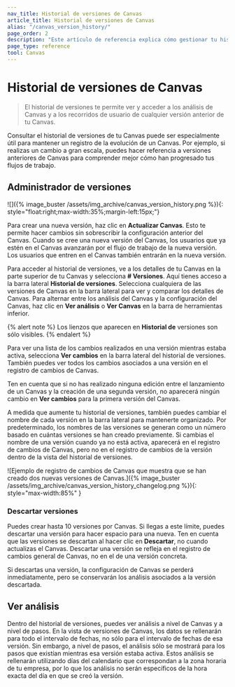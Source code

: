```yaml
---
nav_title: Historial de versiones de Canvas
article_title: Historial de versiones de Canvas
alias: "/canvas_version_history/"
page_order: 2
description: "Este artículo de referencia explica cómo gestionar tu historial de versiones de Canvas."
page_type: reference
tool: Canvas
---
```


# Historial de versiones de Canvas

> El historial de versiones te permite ver y acceder a los análisis de Canvas y a los recorridos de usuario de cualquier versión anterior de tu Canvas. 

Consultar el historial de versiones de tu Canvas puede ser especialmente útil para mantener un registro de la evolución de un Canvas. Por ejemplo, si realizas un cambio a gran escala, puedes hacer referencia a versiones anteriores de Canvas para comprender mejor cómo han progresado tus flujos de trabajo.

## Administrador de versiones

\![]({% image_buster /assets/img_archive/canvas_version_history.png %}){: style="float:right;max-width:35%;margin-left:15px;"}

Para crear una nueva versión, haz clic en **Actualizar Canvas**. Esto te permite hacer cambios sin sobrescribir la configuración anterior del Canvas. Cuando se cree una nueva versión del Canvas, los usuarios que ya estén en el Canvas avanzarán por el flujo de trabajo de la nueva versión. Los usuarios que entren en el Canvas también entrarán en la nueva versión. 

Para acceder al historial de versiones, ve a los detalles de tu Canvas en la parte superior de tu Canvas y selecciona **\# Versiones**. Aquí tienes acceso a la barra lateral **Historial de versiones**. Selecciona cualquiera de las versiones de Canvas en la barra lateral para ver y comparar los detalles de Canvas. Para alternar entre los análisis del Canvas y la configuración del Canvas, haz clic en **Ver análisis** o **Ver Canvas** en la barra de herramientas inferior.

{% alert note %}
Los lienzos que aparecen en **Historial de** versiones son sólo visibles.
{% endalert %}

Para ver una lista de los cambios realizados en una versión mientras estaba activa, selecciona **Ver cambios** en la barra lateral del historial de versiones. También puedes ver todos los cambios asociados a una versión en el registro de cambios de Canvas. 

Ten en cuenta que si no has realizado ninguna edición entre el lanzamiento de un Canvas y la creación de una segunda versión, no aparecerá ningún cambio en **Ver cambios** para la primera versión del Canvas.

A medida que aumente tu historial de versiones, también puedes cambiar el nombre de cada versión en la barra lateral para mantenerte organizado. Por predeterminado, los nombres de las versiones se generan como un número basado en cuántas versiones se han creado previamente. Si cambias el nombre de una versión cuando ya no está activa, aparecerá en el registro de cambios de Canvas, pero no en el registro de cambios de la versión dentro de la vista del historial de versiones.

\![Ejemplo de registro de cambios de Canvas que muestra que se han creado dos nuevas versiones de Canvas.]({% image_buster /assets/img_archive/canvas_version_history_changelog.png %}){: style="max-width:85%" }

### Descartar versiones

Puedes crear hasta 10 versiones por Canvas. Si llegas a este límite, puedes descartar una versión para hacer espacio para una nueva. Ten en cuenta que las versiones se descartan al hacer clic en **Descartar**, no cuando actualizas el Canvas. Descartar una versión se refleja en el registro de cambios general de Canvas, no en el de una versión concreta.

Si descartas una versión, la configuración de Canvas se perderá inmediatamente, pero se conservarán los análisis asociados a la versión descartada. 

## Ver análisis

Dentro del historial de versiones, puedes ver análisis a nivel de Canvas y a nivel de pasos. En la vista de versiones de Canvas, los datos se rellenarán para todo el intervalo de fechas, no sólo para el intervalo de fechas de esa versión. Sin embargo, a nivel de pasos, el análisis sólo se mostrará para los pasos que existían mientras esa versión estaba activa. Estos análisis se rellenarán utilizando días del calendario que correspondan a la zona horaria de tu empresa, por lo que los análisis no serán específicos de la hora exacta del día en que se creó la versión.

